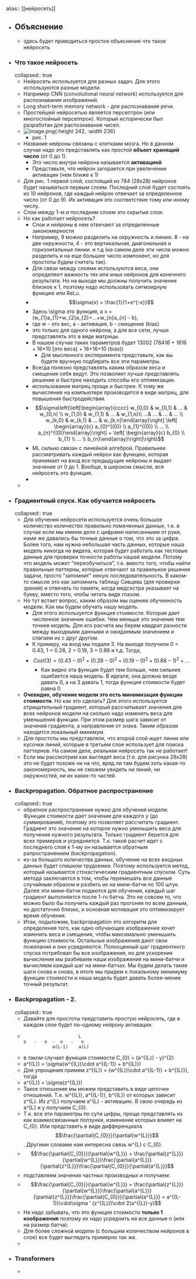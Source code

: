 alias:: [[нейросеть]]

- ## Объяснение
	- здесь будет приводиться простое объяснение что такое нейросеть
- ### Что такое нейросеть
  collapsed:: true
	- Нейросеть используется для разных задач. Для этого используются разные модели.
	- Например CNN (convolutional neural network) используется для распознавания изображений.
	- Long short-term memory network - для распознавания речи.
	- Простейшей нейросетью является персептрон (или многослойный персептрон). Который исторически был разработан для распознавания чисел.
	- ![image.png](../assets/image_1756341827152_0.png){:height 242, :width 236}
		- рис. 1
	- Название нейроны связаны с клетками мозга. Но в данном случае надо это представлять как простой **объект хранящий число** (от 0 до 1).
		- Это число внутри нейрона называется **активацией**
		- Представьте, что нейрон загорается при увеличении активации (чем ближе к 1)
	- Для рис. 1 первой слой, состоящий из 784 (28х28) нейронов будет называться первым слоем. Последний слой будет состоять из 10 нейронов, где каждый нейрон отвечает за определенное число (от 0 до 9). Их активация это соответствие тому или иному числу.
	- Слои между 1-м и последним слоем это скрытые слои.
	- Но как работает нейросеть?
		- Слои и нейроны в нем отвечают за определенные закономерности
		- Например, 9 можно разделить на окружность и линию. 8 - на две окружности, 4 - это вертикальная, диагональная и горизонтальные линии. и т.д (на самом деле эти числа можно разделить и на еще большее число компонент, но для простоты будем считать так).
		- Для связи между слоями используются веса, они определяют важность тех или иных нейронов для конечного результата. Но на выходе мы должны получить значение близкое к 1, поэтому надо использовать сигмоидную функцию или ReLu.
		- $$\sigma(x) = \frac{1}{1+e^{-x}}$$
		- Здесь \sigma это функция, а x = (w_{1}a_{1}+w_{2}a_{2}+...+w_{n}a_{n} - b),
		- где w - это вес, a - активация, b - смещение (bias)
		- это только для одного нейрона, а для все сети, лучше представлять это в виде матрицы.
		- В нашем случае таких параметров будет 13002 (784*16 + 16*16 + 16*10 [это веса] + 16+16+10 (bias))
			- Для мысленного эксперимента представьте, как вы будете вручную подбирать все эти параметры.
		- Всегда полезно представлять каким образом веса и смещения себя ведут. Это позволяет лучше представлять решение и быстрее находить способы его оптимизации.
		- использование матриц проще и быстрее. К тому же вычисления на компьютере производятся в виде матриц, для повышения быстродействия.
		- $$\sigma\left(\left[\begin{array}{cccc} w_{0,0} & w_{0,1} & ... & w_{0,n} \\ w_{1,0} & w_{1,1} & ... & w_{1,n}\\ ...& ... & ... & ... \\ w_{k,0} & w_{k,1} & ... & w_{k,n}\end{array}\right] \left[ \begin{array}{c} a_{0}^{(0)} \\ a_{1}^{(0)} \\ ... \\ a_{n}^{(0)}\end{array}\right] + \left[ \begin{array}{c} b_{0} \\ b_{1} \\ ... \\ b_{n}\end{array}\right]\right)$$
		- ML сильно связан с линейной алгеброй. Правильнее рассматривать каждый нейрон как функцию, которая принимает на вход все предыдущие нейроны и выдает значение от 0 до 1. Вообще, в широком смысле, вся нейросеть это функция.
		-
	-
- ### Градиентный спуск. Как обучается нейросеть
  collapsed:: true
	- Для обучения нейросети используется очень большое количество количество правильно помеченных данных, т.е. в случае если мы имеем дело с цифрами написанными от руки, нами же давались бы точные данные о том, что это за цифра. Более того, нам нужна небольшая часть данных, которые наша модель никогда не видела, которая будет работать как тестовые данные для проверки точности работы нашей модели. Потому что модель может "переобучиться", т.е. вместо того, чтобы найти правильные паттерны, которые отвечают за правильное решение задачи, просто "запомнит" некую последовательность. В каком-то смысле это как запомнить таблицу Сивцева (для проверки зрения) и отвечать по памяти, когда медсестра указывает на букву, вместо того, чтобы читать видя глазом.
	- Но тут встает вопрос, каким образом мы оценим обученность модели. Как мы будем обучать нашу модель.
		- Для этого используется функция стоимости. Которая дает численное значение ошибки. Чем меньше это значение тем точнее модель. Для его расчета мы берем квадрат разности между выходными данными и ожидаемым значением и слагаем их с друг другом.
		- К примеру, на вход мы подали 3. На выходе получили 0 = 0.43, 1 = 0.28, 2 = 0.19, 3 = 0.88 и т.д. Тогда,
		- $$Cost(3) = (0.43 - 0)^2 + (0.28 - 0)^2 + (0.19 - 0)^2 + (0.88 - 1)^2 + ...$$
			- Как видно эта функция будет тем больше, чем сильнее ошибается наша модель. В идеале, она должна везде давать 0, а на 3 давать 1, тогда функция стоимости будет равна 0.
	- **Очевидно, обучение модели это есть минимизация функции стоимости**. Но как это сделать? Для этого используется отрицательный градиент, который рассчитывает значения для всех нейронов модели на сколько надо изменить веса для уменьшения функции. При этом размер шага зависит от значения градиента, а направление от знака. Таким образом находится локальный минимум.
	- Для простоты мы представляли, что второй слой ищет линии или кусочки линий, которые в третьем слое использует для поиска паттернов. На самом деле, реальная нейросеть так не работает!
	- Если мы рассмотрим как выглядят веса (т.е. для рисунка 28х28) это не будет похоже ни на что, вряд ли там будем хоть какая-то закономерность, мы не сможем увидеть ни линий, ни окружностей, ни их каких-то частей.
- ### Backpropagation. Обратное распространение
  collapsed:: true
	- обратное распространение нужно для обучения модели. Функция стоимости дает значение для каждого y (до суммирования), поэтому это позволяет рассчитать градиент. Градиент это значение на которое нужно уменьшить веса для получения нужного результата. Только градиент берется для всех примеров и усредняется. Т.к. такой расчет идет с последнего слоя к 1-му он называется обратным рапространением (backpropagation).
	- из-за большого количества данных, обучение на всех входных данных будет слишком трудоемки. Поэтому используется метод, который называется стохастическим градиентным спуском. Суть метода заключается в том, чтобы перемешать все данные случайным образом и разбить их на мини-батчи по 100 штук. Далее эти мини-батчи подаются для обучения, каждый шаг градиент выполняется после 1-го батча. Это не совсем то, что можно было бы получить каждый раз прогоняя по всем данным, но достаточно близко, и основная мотивация это оптимизирует время обучения.
	- Итак, подытожим, backpropagation это алгоритм для определения того, как одно обучающее изображение хочет изменить веса и смещения, чтобы максимально уменьшить функцию стоимости. Остальные изображения дают свои пожелания и они усредняются. Полноценный шаг градиентного спуска потребовал бы все изображения, но для ускорения вычисления мы разбиваем наши изображения на мини-батчи и вычисляем каждый шаг на мини-батчах. Мы будем делать такие шаги снова и снова, в итоге мы придем к локальному минимуму функции стоимости и наша модель будет давать более-менее точный результат.
- ### Backpropagation - 2.
  collapsed:: true
	- Давайте для простоты представить простую нейросеть, где в каждом слое будет по-одному нейрону активации.
	- ```
	                       L
	  o   -   o  -  o   -   o
	             a(L-1)    a(L)
	  ```
	- в таком случает функция стоимости C_{0} = (a^{(L)} - y)^{2}
	- a^{(L)} = \sigma(w^{(L)}\cdot a^{(L-1)} + b^{(L)})
	- Для упрощения примем z^{(L)} = (w^{(L)}\cdot a^{(L-1)} + b^{(L)}), тогда
	- a^{(L)} = \sigma(z^{(L)})
	- Такое отношение мы можем представить в виде цепочки отношений. Т.е. w^{(L)}, a^{(L-1)}, b^{(L)} от которых зависит z^{L}. Из z^{L} получаем a^{L} - активацию. В свою очередь из a^{L} и y получаем C_{0}.
	- Т.к. все эти параметры по сути цифры, проще представлять их как взаимосвязанные ползунки, изменение которых влияет на C_{0}. Или представить в виде дифференциала $$\frac{\partial{C_{0}}}{\partial{w^{L}}}$$. Другими словами нам интересна связь w^{L} с C_{0}.
	- $$\frac{\partial{C_{0}}}{\partial{w^{L}}} = \frac{\partial{z^{L}}}{\partial{w^{L}}}\frac{\partial{a^{L}}}{\partial{z^{L}}}\frac{\partial{C_{0}}}{\partial{a^{L}}}$$
	- подставляем значения частных производных и получаем:
	- $$\frac{\partial{C_{0}}}{\partial{w^{L}}} = \frac{\partial{z^{L}}}{\partial{w^{L}}}\frac{\partial{a^{L}}}{\partial{z^{L}}}\frac{\partial{C_{0}}}{\partial{a^{L}}} = a^{(L-1)}\cdot\sigma ' (z^{(L)})\cdot 2(a^{(L)}-y)$$
	- Не надо забывать, что это функция стоимости **только 1 изображения** поэтому их надо усреднить на все данные n (или на размер батча):
	- Для более сложной модели (с большим количеством нейронов в слое) все будет выглядеть примерно так же.
	-
- ### Transformers
	-